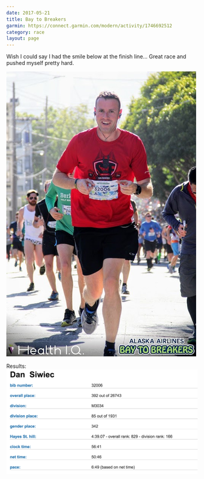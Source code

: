 ```yaml
---
date: 2017-05-21
title: Bay to Breakers
garmin: https://connect.garmin.com/modern/activity/1746692512
category: race
layout: page
---
```


Wish I could say I had the smile below at the finish line... Great race and pushed myself pretty hard.

![](baytobreakers2017.jpg)

Results:
![](baytobreakers2017results.png)
